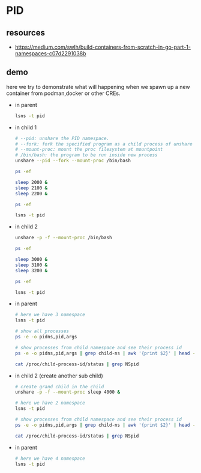 # PID

## resources

- <https://medium.com/swlh/build-containers-from-scratch-in-go-part-1-namespaces-c07d2291038b>

## demo

here we try to demonstrate what will happening when we spawn up a new container from podman,docker or other CREs.

- in parent

    ``` bash
    lsns -t pid
    ```

- in child 1

    ``` bash
    # --pid: unshare the PID namespace.
    # --fork: fork the specified program as a child process of unshare rather than running it directly
    # --mount-proc: mount the proc filesystem at mountpoint
    # /bin/bash: the program to be run inside new process
    unshare --pid --fork --mount-proc /bin/bash

    ps -ef

    sleep 2000 &
    sleep 2100 &
    sleep 2200 &

    ps -ef

    lsns -t pid
    ```

- in child 2

    ``` bash
    unshare -p -f --mount-proc /bin/bash

    ps -ef

    sleep 3000 &
    sleep 3100 &
    sleep 3200 &

    ps -ef

    lsns -t pid
    ```

- in parent

    ``` bash
    # here we have 3 namespace
    lsns -t pid

    # show all processes
    ps -e -o pidns,pid,args

    # show processes from child namespace and see their process id
    ps -e -o pidns,pid,args | grep child-ns | awk '{print $2}' | head -4

    cat /proc/child-process-id/status | grep NSpid
    ```

- in child 2 (create another sub child)

    ``` bash
    # create grand child in the child
    unshare -p -f --mount-proc sleep 4000 &

    # here we have 2 namespace
    lsns -t pid

    # show processes from child namespace and see their process id
    ps -e -o pidns,pid,args | grep child-ns | awk '{print $2}' | head -4

    cat /proc/child-process-id/status | grep NSpid
    ```

- in parent

    ``` bash
    # here we have 4 namespace
    lsns -t pid
    ```
